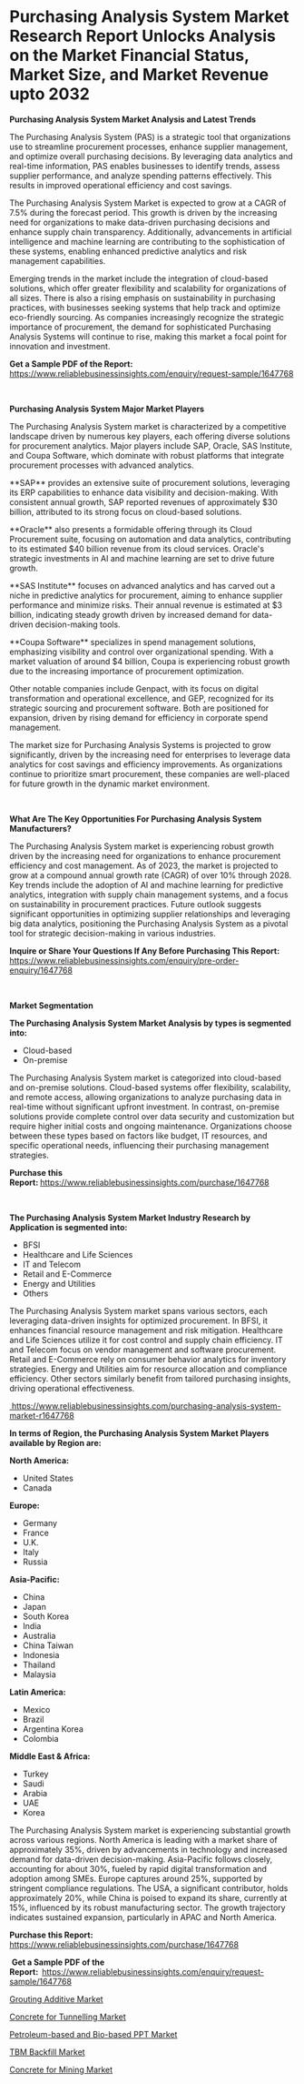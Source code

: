 <p><h1>Purchasing Analysis System Market Research Report Unlocks Analysis on the Market Financial Status, Market Size, and Market Revenue upto 2032</h1></p><p><strong>Purchasing Analysis System Market Analysis and Latest Trends</strong></p>
<p><p>The Purchasing Analysis System (PAS) is a strategic tool that organizations use to streamline procurement processes, enhance supplier management, and optimize overall purchasing decisions. By leveraging data analytics and real-time information, PAS enables businesses to identify trends, assess supplier performance, and analyze spending patterns effectively. This results in improved operational efficiency and cost savings.</p><p>The Purchasing Analysis System Market is expected to grow at a CAGR of 7.5% during the forecast period. This growth is driven by the increasing need for organizations to make data-driven purchasing decisions and enhance supply chain transparency. Additionally, advancements in artificial intelligence and machine learning are contributing to the sophistication of these systems, enabling enhanced predictive analytics and risk management capabilities.</p><p>Emerging trends in the market include the integration of cloud-based solutions, which offer greater flexibility and scalability for organizations of all sizes. There is also a rising emphasis on sustainability in purchasing practices, with businesses seeking systems that help track and optimize eco-friendly sourcing. As companies increasingly recognize the strategic importance of procurement, the demand for sophisticated Purchasing Analysis Systems will continue to rise, making this market a focal point for innovation and investment.</p></p>
<p><strong>Get a Sample PDF of the Report:&nbsp;</strong> <a href="https://www.reliablebusinessinsights.com/enquiry/request-sample/1647768?utm_campaign=1877&utm_medium=2&utm_source=Github&utm_content=ia&utm_term=29032025&utm_id=purchasing-analysis-system">https://www.reliablebusinessinsights.com/enquiry/request-sample/1647768</a></p>
<p>&nbsp;</p>
<p><strong>Purchasing Analysis System Major Market Players</strong></p>
<p><p>The Purchasing Analysis System market is characterized by a competitive landscape driven by numerous key players, each offering diverse solutions for procurement analytics. Major players include SAP, Oracle, SAS Institute, and Coupa Software, which dominate with robust platforms that integrate procurement processes with advanced analytics.</p><p>**SAP** provides an extensive suite of procurement solutions, leveraging its ERP capabilities to enhance data visibility and decision-making. With consistent annual growth, SAP reported revenues of approximately $30 billion, attributed to its strong focus on cloud-based solutions.</p><p>**Oracle** also presents a formidable offering through its Cloud Procurement suite, focusing on automation and data analytics, contributing to its estimated $40 billion revenue from its cloud services. Oracle's strategic investments in AI and machine learning are set to drive future growth.</p><p>**SAS Institute** focuses on advanced analytics and has carved out a niche in predictive analytics for procurement, aiming to enhance supplier performance and minimize risks. Their annual revenue is estimated at $3 billion, indicating steady growth driven by increased demand for data-driven decision-making tools.</p><p>**Coupa Software** specializes in spend management solutions, emphasizing visibility and control over organizational spending. With a market valuation of around $4 billion, Coupa is experiencing robust growth due to the increasing importance of procurement optimization.</p><p>Other notable companies include Genpact, with its focus on digital transformation and operational excellence, and GEP, recognized for its strategic sourcing and procurement software. Both are positioned for expansion, driven by rising demand for efficiency in corporate spend management.</p><p>The market size for Purchasing Analysis Systems is projected to grow significantly, driven by the increasing need for enterprises to leverage data analytics for cost savings and efficiency improvements. As organizations continue to prioritize smart procurement, these companies are well-placed for future growth in the dynamic market environment.</p></p>
<p>&nbsp;</p>
<p><strong>What Are The Key Opportunities For Purchasing Analysis System Manufacturers?</strong></p>
<p><p>The Purchasing Analysis System market is experiencing robust growth driven by the increasing need for organizations to enhance procurement efficiency and cost management. As of 2023, the market is projected to grow at a compound annual growth rate (CAGR) of over 10% through 2028. Key trends include the adoption of AI and machine learning for predictive analytics, integration with supply chain management systems, and a focus on sustainability in procurement practices. Future outlook suggests significant opportunities in optimizing supplier relationships and leveraging big data analytics, positioning the Purchasing Analysis System as a pivotal tool for strategic decision-making in various industries.</p></p>
<p><strong>Inquire or Share Your Questions If Any Before Purchasing This Report:</strong> <a href="https://www.reliablebusinessinsights.com/enquiry/pre-order-enquiry/1647768?utm_campaign=1877&utm_medium=2&utm_source=Github&utm_content=ia&utm_term=29032025&utm_id=purchasing-analysis-system">https://www.reliablebusinessinsights.com/enquiry/pre-order-enquiry/1647768</a></p>
<p>&nbsp;</p>
<p><strong>Market Segmentation</strong></p>
<p><strong>The Purchasing Analysis System Market Analysis by types is segmented into:</strong></p>
<p><ul><li>Cloud-based</li><li>On-premise</li></ul></p>
<p><p>The Purchasing Analysis System market is categorized into cloud-based and on-premise solutions. Cloud-based systems offer flexibility, scalability, and remote access, allowing organizations to analyze purchasing data in real-time without significant upfront investment. In contrast, on-premise solutions provide complete control over data security and customization but require higher initial costs and ongoing maintenance. Organizations choose between these types based on factors like budget, IT resources, and specific operational needs, influencing their purchasing management strategies.</p></p>
<p><strong>Purchase this Report:&nbsp;</strong><a href="https://www.reliablebusinessinsights.com/purchase/1647768?utm_campaign=1877&utm_medium=2&utm_source=Github&utm_content=ia&utm_term=29032025&utm_id=purchasing-analysis-system">https://www.reliablebusinessinsights.com/purchase/1647768</a></p>
<p>&nbsp;</p>
<p><strong>The Purchasing Analysis System Market Industry Research by Application is segmented into:</strong></p>
<p><ul><li>BFSI</li><li>Healthcare and Life Sciences</li><li>IT and Telecom</li><li>Retail and E-Commerce</li><li>Energy and Utilities</li><li>Others</li></ul></p>
<p><p>The Purchasing Analysis System market spans various sectors, each leveraging data-driven insights for optimized procurement. In BFSI, it enhances financial resource management and risk mitigation. Healthcare and Life Sciences utilize it for cost control and supply chain efficiency. IT and Telecom focus on vendor management and software procurement. Retail and E-Commerce rely on consumer behavior analytics for inventory strategies. Energy and Utilities aim for resource allocation and compliance efficiency. Other sectors similarly benefit from tailored purchasing insights, driving operational effectiveness.</p></p>
<p><a href="https://www.reliablebusinessinsights.com/purchasing-analysis-system-market-r1647768?utm_campaign=1877&utm_medium=2&utm_source=Github&utm_content=ia&utm_term=29032025&utm_id=purchasing-analysis-system">&nbsp;https://www.reliablebusinessinsights.com/purchasing-analysis-system-market-r1647768</a></p>
<p><strong>In terms of Region, the Purchasing Analysis System Market Players available by Region are:</strong></p>
<p>
    <p> <strong> North America: </strong>
        <ul>
            <li>United States</li>
            <li>Canada</li>
        </ul>
        </p> 
    <p> <strong> Europe: </strong>
        <ul>
            <li>Germany</li>
            <li>France</li>
            <li>U.K.</li>
            <li>Italy</li>
            <li>Russia</li>
        </ul>
        </p> 
    <p> <strong> Asia-Pacific: </strong>
        <ul>
            <li>China</li>
            <li>Japan</li>
            <li>South Korea</li>
            <li>India</li>
            <li>Australia</li>
            <li>China Taiwan</li>
            <li>Indonesia</li>
            <li>Thailand</li>
            <li>Malaysia</li>
        </ul>
        </p> 
    <p> <strong> Latin America: </strong>
        <ul>
            <li>Mexico</li>
            <li>Brazil</li>
            <li>Argentina Korea</li>
            <li>Colombia</li>
        </ul>
        </p> 
    <p> <strong> Middle East & Africa: </strong>
        <ul>
            <li>Turkey</li>
            <li>Saudi</li>
            <li>Arabia</li>
            <li>UAE</li>
            <li>Korea</li>
        </ul>
    </p>
    </p>
<p><p>The Purchasing Analysis System market is experiencing substantial growth across various regions. North America is leading with a market share of approximately 35%, driven by advancements in technology and increased demand for data-driven decision-making. Asia-Pacific follows closely, accounting for about 30%, fueled by rapid digital transformation and adoption among SMEs. Europe captures around 25%, supported by stringent compliance regulations. The USA, a significant contributor, holds approximately 20%, while China is poised to expand its share, currently at 15%, influenced by its robust manufacturing sector. The growth trajectory indicates sustained expansion, particularly in APAC and North America.</p></p>
<p><strong>Purchase this Report: </strong><a href="https://www.reliablebusinessinsights.com/purchase/1647768?utm_campaign=1877&utm_medium=2&utm_source=Github&utm_content=ia&utm_term=29032025&utm_id=purchasing-analysis-system">https://www.reliablebusinessinsights.com/purchase/1647768</a></p>
<p>&nbsp;<strong>Get a Sample PDF of the Report:&nbsp;&nbsp;</strong><a href="https://www.reliablebusinessinsights.com/enquiry/request-sample/1647768?utm_campaign=1877&utm_medium=2&utm_source=Github&utm_content=ia&utm_term=29032025&utm_id=purchasing-analysis-system">https://www.reliablebusinessinsights.com/enquiry/request-sample/1647768</a></p>
<p><strong></strong></p>
<p><p><a href="https://github.com/kanetaerkid/Market-Research-Report-List-1/blob/main/grouting-additive-market.md?utm_campaign=1877&utm_medium=2&utm_source=Github&utm_content=ia&utm_term=29032025&utm_id=purchasing-analysis-system">Grouting Additive Market</a></p><p><a href="https://github.com/ayondaylos/Market-Research-Report-List-1/blob/main/concrete-for-tunnelling-market.md?utm_campaign=1877&utm_medium=2&utm_source=Github&utm_content=ia&utm_term=29032025&utm_id=purchasing-analysis-system">Concrete for Tunnelling Market</a></p><p><a href="https://github.com/cayposshefin/Market-Research-Report-List-1/blob/main/petroleum-based-and-bio-based-ppt-market.md?utm_campaign=1877&utm_medium=2&utm_source=Github&utm_content=ia&utm_term=29032025&utm_id=purchasing-analysis-system">Petroleum-based and Bio-based PPT Market</a></p><p><a href="https://github.com/madethkijori/Market-Research-Report-List-1/blob/main/tbm-backfill-market.md?utm_campaign=1877&utm_medium=2&utm_source=Github&utm_content=ia&utm_term=29032025&utm_id=purchasing-analysis-system">TBM Backfill Market</a></p><p><a href="https://github.com/leoustolja/Market-Research-Report-List-1/blob/main/concrete-for-mining-market.md?utm_campaign=1877&utm_medium=2&utm_source=Github&utm_content=ia&utm_term=29032025&utm_id=purchasing-analysis-system">Concrete for Mining Market</a></p></p>
